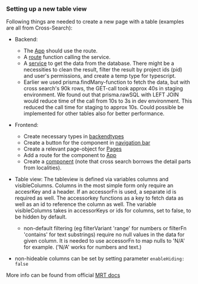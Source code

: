 ### Setting up a new table view

Following things are needed to create a new page with a table (examples are all from Cross-Search):

- Backend:

  - The [App](../../backend/src/app.ts) should use the route.
  - A [route](../../backend/src/routes/crossSearch.ts) function calling the service.
  - A [service](../../backend/src/services/crossSearch.ts) to get the data from the database. There might be a necessities to clean the result, filter the result by project ids (pid) and user's permissions, and create a temp type for typescript.
  - Earlier we used prisma.findMany-function to fetch the data, but with cross search's 90k rows, the GET-call took approx 40s in staging environment. We found out that prisma.rawSQL with LEFT JOIN would reduce time of the call from 10s to 3s in dev environment. This reduced the call time for staging to approx 10s. Could possible be implemented for other tables also for better performance.

- Frontend:
  - Create necessary types in [backendtypes](../../frontend/src/shared/types.d.ts)
  - Create a button for the component in [navigation bar](../../frontend/src/components/NavBar.tsx)
  - Create a relevant page-object for [Pages](../../frontend/src/components/pages.tsx)
  - Add a route for the component to [App](../../frontend/src/App.tsx)
  - Create a [component](../../frontend/src/components/CrossSearch/CrossSearchTable.tsx) (note that cross search borrows the detail parts from localities). 
- Table view:
The tableview is defined via variables columns and visibleColumns. Columns in the most simple form only require an accesrKey and a header. If an accessorFn is used, a separate id is required as well. The accessorkey functions as a key to fetch data as well as an id to reference the column as well. The variable visibleColumns takes in accessorKeys or ids for columns, set to false, to be hidden by default.
  - non-default filtering (eg filterVariant 'range' for numbers or filterFn 'contains' for text substrings) require no null values in the data for given column. It is needed to use accessorFn to map nulls to 'N/A' for example. ('N/A' works for numbers and text.)
 - non-hideable columns can be set by setting parameter `enableHiding: false`

More info can be found from official [MRT docs](https://www.material-react-table.com/)